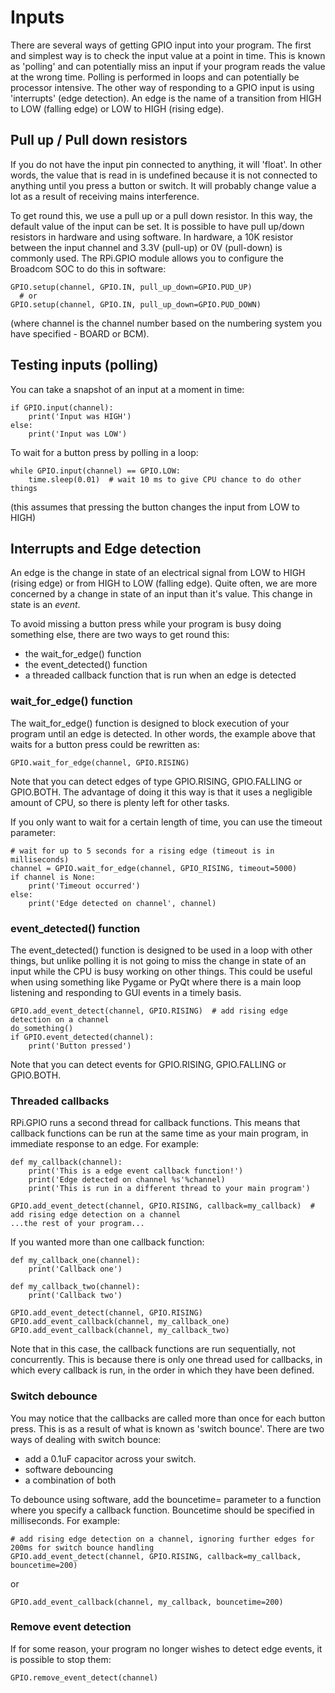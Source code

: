# Inputs

There are several ways of getting GPIO input into your program. The first and simplest way is to check the input value at a point in time. This is known as 'polling' and can potentially miss an input if your program reads the value at the wrong time. Polling is performed in loops and can potentially be processor intensive. The other way of responding to a GPIO input is using 'interrupts' (edge detection). An edge is the name of a transition from HIGH to LOW (falling edge) or LOW to HIGH (rising edge).

## Pull up / Pull down resistors

If you do not have the input pin connected to anything, it will 'float'. In other words, the value that is read in is undefined because it is not connected to anything until you press a button or switch. It will probably change value a lot as a result of receiving mains interference.

To get round this, we use a pull up or a pull down resistor. In this way, the default value of the input can be set. It is possible to have pull up/down resistors in hardware and using software. In hardware, a 10K resistor between the input channel and 3.3V (pull-up) or 0V (pull-down) is commonly used. The RPi.GPIO module allows you to configure the Broadcom SOC to do this in software:

```
GPIO.setup(channel, GPIO.IN, pull_up_down=GPIO.PUD_UP)
  # or
GPIO.setup(channel, GPIO.IN, pull_up_down=GPIO.PUD_DOWN)
```

(where channel is the channel number based on the numbering system you have specified - BOARD or BCM).

## Testing inputs (polling)

You can take a snapshot of an input at a moment in time:

```
if GPIO.input(channel):
    print('Input was HIGH')
else:
    print('Input was LOW')
```

To wait for a button press by polling in a loop:

```
while GPIO.input(channel) == GPIO.LOW:
    time.sleep(0.01)  # wait 10 ms to give CPU chance to do other things
```

(this assumes that pressing the button changes the input from LOW to HIGH)

## Interrupts and Edge detection

An edge is the change in state of an electrical signal from LOW to HIGH (rising edge) or from HIGH to LOW (falling edge). Quite often, we are more concerned by a change in state of an input than it's value. This change in state is an *event*.

To avoid missing a button press while your program is busy doing something else, there are two ways to get round this:

- the wait_for_edge() function
- the event_detected() function
- a threaded callback function that is run when an edge is detected

### wait_for_edge() function

The wait_for_edge() function is designed to block execution of your program until an edge is detected. In other words, the example above that waits for a button press could be rewritten as:

```
GPIO.wait_for_edge(channel, GPIO.RISING)
```

Note that you can detect edges of type GPIO.RISING, GPIO.FALLING or GPIO.BOTH. The advantage of doing it this way is that it uses a negligible amount of CPU, so there is plenty left for other tasks.

If you only want to wait for a certain length of time, you can use the timeout parameter:

```
# wait for up to 5 seconds for a rising edge (timeout is in milliseconds)
channel = GPIO.wait_for_edge(channel, GPIO_RISING, timeout=5000)
if channel is None:
    print('Timeout occurred')
else:
    print('Edge detected on channel', channel)
```

### event_detected() function

The event_detected() function is designed to be used in a loop with other things, but unlike polling it is not going to miss the change in state of an input while the CPU is busy working on other things. This could be useful when using something like Pygame or PyQt where there is a main loop listening and responding to GUI events in a timely basis.

```
GPIO.add_event_detect(channel, GPIO.RISING)  # add rising edge detection on a channel
do_something()
if GPIO.event_detected(channel):
    print('Button pressed')
```

Note that you can detect events for GPIO.RISING, GPIO.FALLING or GPIO.BOTH.

### Threaded callbacks

RPi.GPIO runs a second thread for callback functions. This means that callback functions can be run at the same time as your main program, in immediate response to an edge. For example:

```
def my_callback(channel):
    print('This is a edge event callback function!')
    print('Edge detected on channel %s'%channel)
    print('This is run in a different thread to your main program')

GPIO.add_event_detect(channel, GPIO.RISING, callback=my_callback)  # add rising edge detection on a channel
...the rest of your program...
```

If you wanted more than one callback function:

```
def my_callback_one(channel):
    print('Callback one')

def my_callback_two(channel):
    print('Callback two')

GPIO.add_event_detect(channel, GPIO.RISING)
GPIO.add_event_callback(channel, my_callback_one)
GPIO.add_event_callback(channel, my_callback_two)
```

Note that in this case, the callback functions are run sequentially, not concurrently. This is because there is only one thread used for callbacks, in which every callback is run, in the order in which they have been defined.

### Switch debounce

You may notice that the callbacks are called more than once for each button press. This is as a result of what is known as 'switch bounce'. There are two ways of dealing with switch bounce:

- add a 0.1uF capacitor across your switch.
- software debouncing
- a combination of both

To debounce using software, add the bouncetime= parameter to a function where you specify a callback function. Bouncetime should be specified in milliseconds. For example:

```
# add rising edge detection on a channel, ignoring further edges for 200ms for switch bounce handling
GPIO.add_event_detect(channel, GPIO.RISING, callback=my_callback, bouncetime=200)
```

or

```
GPIO.add_event_callback(channel, my_callback, bouncetime=200)
```

### Remove event detection

If for some reason, your program no longer wishes to detect edge events, it is possible to stop them:

```
GPIO.remove_event_detect(channel)
```
